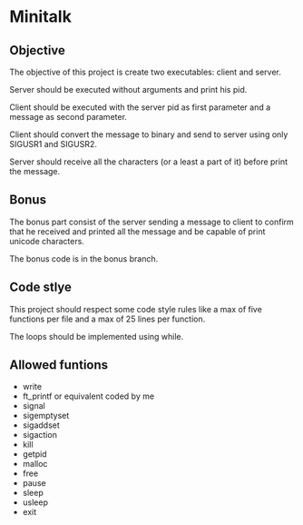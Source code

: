 # Minitalk

## Objective

The objective of this project is create two executables: client and server.

Server should be executed without arguments and print his pid.

Client should be executed with the server pid as first parameter and a message as second parameter.

Client should convert the message to binary and send to server using only SIGUSR1 and SIGUSR2.

Server should receive all the characters (or a least a part of it) before print the message.

## Bonus

The bonus part consist of the server sending a message to client to confirm that he received and printed all the message and be capable of print unicode characters.

The bonus code is in the bonus branch.

## Code stlye

This project should respect some code style rules like a max of five functions per file and a max of 25 lines per function. 

The loops should be implemented using while.

## Allowed funtions

* write
* ft_printf or equivalent coded by me 
* signal
* sigemptyset
* sigaddset
* sigaction
* kill
* getpid
* malloc
* free
* pause
* sleep
* usleep
* exit
